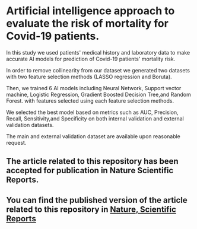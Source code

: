 # Artificial intelligence approach to evaluate the risk of mortality for Covid-19 patients.
In this study we used patients' medical history and laboratory data to make accurate AI models for prediction of Covid-19 patients' mortality risk.

In order to remove collinearity from our dataset we generated two datasets with two feature selection methods (LASSO regression and Boruta).

Then, we trained 6 AI models including Neural Network, Support vector machine, Logistic Regression, Gradient Boosted Decision Tree,and Random Forest. with features selected using each feature selection methods.

We selected the best model based on metrics such as AUC, Precision, Recall, Sensitivity,and Specificity on both internal validation and external validation datasets.

The main and external validation dataset are available upon reasonable request.

## The article related to this repository has been accepted for publication in Nature Scientific Reports.

## You can find the published version of the article related to this repository in [Nature, Scientific Reports](https://www.nature.com/articles/s41598-023-28943-z)
